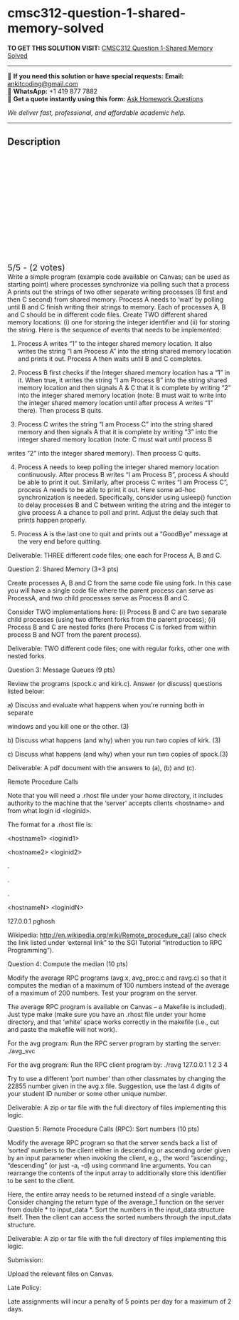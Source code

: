 # cmsc312-question-1-shared-memory-solved
**TO GET THIS SOLUTION VISIT:** [CMSC312 Question 1-Shared Memory Solved](https://www.ankitcodinghub.com/product/cmsc312-question-1-shared-memory-15-pts-solved/)


---

📩 **If you need this solution or have special requests:** **Email:** ankitcoding@gmail.com  
📱 **WhatsApp:** +1 419 877 7882  
📄 **Get a quote instantly using this form:** [Ask Homework Questions](https://www.ankitcodinghub.com/services/ask-homework-questions/)

*We deliver fast, professional, and affordable academic help.*

---

<h2>Description</h2>



<div class="kk-star-ratings kksr-auto kksr-align-center kksr-valign-top" data-payload="{&quot;align&quot;:&quot;center&quot;,&quot;id&quot;:&quot;115332&quot;,&quot;slug&quot;:&quot;default&quot;,&quot;valign&quot;:&quot;top&quot;,&quot;ignore&quot;:&quot;&quot;,&quot;reference&quot;:&quot;auto&quot;,&quot;class&quot;:&quot;&quot;,&quot;count&quot;:&quot;2&quot;,&quot;legendonly&quot;:&quot;&quot;,&quot;readonly&quot;:&quot;&quot;,&quot;score&quot;:&quot;5&quot;,&quot;starsonly&quot;:&quot;&quot;,&quot;best&quot;:&quot;5&quot;,&quot;gap&quot;:&quot;4&quot;,&quot;greet&quot;:&quot;Rate this product&quot;,&quot;legend&quot;:&quot;5\/5 - (2 votes)&quot;,&quot;size&quot;:&quot;24&quot;,&quot;title&quot;:&quot;CMSC312 Question 1-Shared Memory Solved&quot;,&quot;width&quot;:&quot;138&quot;,&quot;_legend&quot;:&quot;{score}\/{best} - ({count} {votes})&quot;,&quot;font_factor&quot;:&quot;1.25&quot;}">

<div class="kksr-stars">

<div class="kksr-stars-inactive">
            <div class="kksr-star" data-star="1" style="padding-right: 4px">


<div class="kksr-icon" style="width: 24px; height: 24px;"></div>
        </div>
            <div class="kksr-star" data-star="2" style="padding-right: 4px">


<div class="kksr-icon" style="width: 24px; height: 24px;"></div>
        </div>
            <div class="kksr-star" data-star="3" style="padding-right: 4px">


<div class="kksr-icon" style="width: 24px; height: 24px;"></div>
        </div>
            <div class="kksr-star" data-star="4" style="padding-right: 4px">


<div class="kksr-icon" style="width: 24px; height: 24px;"></div>
        </div>
            <div class="kksr-star" data-star="5" style="padding-right: 4px">


<div class="kksr-icon" style="width: 24px; height: 24px;"></div>
        </div>
    </div>

<div class="kksr-stars-active" style="width: 138px;">
            <div class="kksr-star" style="padding-right: 4px">


<div class="kksr-icon" style="width: 24px; height: 24px;"></div>
        </div>
            <div class="kksr-star" style="padding-right: 4px">


<div class="kksr-icon" style="width: 24px; height: 24px;"></div>
        </div>
            <div class="kksr-star" style="padding-right: 4px">


<div class="kksr-icon" style="width: 24px; height: 24px;"></div>
        </div>
            <div class="kksr-star" style="padding-right: 4px">


<div class="kksr-icon" style="width: 24px; height: 24px;"></div>
        </div>
            <div class="kksr-star" style="padding-right: 4px">


<div class="kksr-icon" style="width: 24px; height: 24px;"></div>
        </div>
    </div>
</div>


<div class="kksr-legend" style="font-size: 19.2px;">
            5/5 - (2 votes)    </div>
    </div>
Write a simple program (example code available on Canvas; can be used as starting point) where processes synchronize via polling such that a process A prints out the strings of two other separate writing processes (B first and then C second) from shared memory. Process A needs to ‘wait’ by polling until B and C finish writing their strings to memory. Each of processes A, B and C should be in different code files. Create TWO different shared memory locations: (i) one for storing the integer identifier and (ii) for storing the string. Here is the sequence of events that needs to be implemented:

1. Process A writes “1” to the integer shared memory location. It also writes the string “I am Process A” into the string shared memory location and prints it out. Process A then waits until B and C completes.

2. Process B first checks if the Integer shared memory location has a “1” in it. When true, it writes the string “I am Process B” into the string shared memory location and then signals A &amp; C that it is complete by writing “2” into the integer shared memory location (note: B must wait to write into the integer shared memory location until after process A writes “1” there). Then process B quits.

3. Process C writes the string “I am Process C” into the string shared memory and then signals A that it is complete by writing “3” into the integer shared memory location (note: C must wait until process B

writes “2” into the integer shared memory). Then process C quits.

4. Process A needs to keep polling the integer shared memory location continuously. After process B writes “I am Process B”, process A should be able to print it out. Similarly, after process C writes “I am Process C”, process A needs to be able to print it out. Here some ad-hoc synchronization is needed. Specifically, consider using usleep() function to delay processes B and C between writing the string and the integer to give process A a chance to poll and print. Adjust the delay such that prints happen properly.

5. Process A is the last one to quit and prints out a “GoodBye” message at the very end before quitting.

Deliverable: THREE different code files; one each for Process A, B and C.

Question 2: Shared Memory (3+3 pts)

Create processes A, B and C from the same code file using fork. In this case you will have a single code file where the parent process can serve as ProcessA, and two child processes serve as Process B and C.

Consider TWO implementations here: (i) Process B and C are two separate child processes (using two different forks from the parent process); (ii) Process B and C are nested forks (here Process C is forked from within process B and NOT from the parent process).

Deliverable: TWO different code files; one with regular forks, other one with nested forks.

Question 3: Message Queues (9 pts)

Review the programs (spock.c and kirk.c). Answer (or discuss) questions listed below:

a) Discuss and evaluate what happens when you’re running both in separate

windows and you kill one or the other. (3)

b) Discuss what happens (and why) when you run two copies of kirk. (3)

c) Discuss what happens (and why) when your run two copies of spock.(3)

Deliverable: A pdf document with the answers to (a), (b) and (c).

Remote Procedure Calls

Note that you will need a .rhost file under your home directory, it includes authority to the machine that the ‘server’ accepts clients &lt;hostname&gt; and from what login id &lt;loginid&gt;.

The format for a .rhost file is:

&lt;hostname1&gt; &lt;loginid1&gt;

&lt;hostname2&gt; &lt;loginid2&gt;

.

.

.

&lt;hostnameN&gt; &lt;loginidN&gt;

127.0.0.1 pghosh

Wikipedia: http://en.wikipedia.org/wiki/Remote_procedure_call (also check the link listed under ‘external link” to the SGI Tutorial “Introduction to RPC Programming”).

Question 4: Compute the median (10 pts)

Modify the average RPC programs (avg.x, avg_proc.c and ravg.c) so that it computes the median of a maximum of 100 numbers instead of the average of a maximum of 200 numbers. Test your program on the server.

The average RPC program is available on Canvas – a Makefile is included). Just type make (make sure you have an .rhost file under your home directory, and that ‘white’ space works correctly in the makefile (i.e., cut and paste the makefile will not work).

For the avg program: Run the RPC server program by starting the server: ./avg_svc

For the avg program: Run the RPC client program by: ./ravg 127.0.0.1 1 2 3 4

Try to use a different ‘port number’ than other classmates by changing the 22855 number given in the avg.x file. Suggestion, use the last 4 digits of your student ID number or some other unique number.

Deliverable: A zip or tar file with the full directory of files implementing this logic.

Question 5: Remote Procedure Calls (RPC): Sort numbers (10 pts)

Modify the average RPC program so that the server sends back a list of ‘sorted’ numbers to the client either in descending or ascending order given by an input parameter when invoking the client, e.g., the word “ascending:, “descending” (or just -a, -d) using command line arguments. You can rearrange the contents of the input array to additionally store this identifier to be sent to the client.

Here, the entire array needs to be returned instead of a single variable. Consider changing the return type of the average_1 function on the server from double * to input_data *. Sort the numbers in the input_data structure itself. Then the client can access the sorted numbers through the input_data structure.

Deliverable: A zip or tar file with the full directory of files implementing this logic.

Submission:

Upload the relevant files on Canvas.

Late Policy:

Late assignments will incur a penalty of 5 points per day for a maximum of 2 days.
